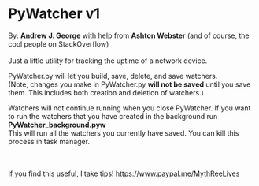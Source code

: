 PyWatcher v1
===
By: **Andrew J. George** with help from **Ashton Webster** (and of course, the cool people on StackOverflow)
<br>
<br>
Just a little utility for tracking the uptime of a network device. 

PyWatcher.py will let you build, save, delete, and save watchers. <br>
(Note, changes you make in PyWatcher.py **will not be saved** until you save them.
 This includes both creation and deletion of watchers.)

Watchers will not continue running when you close PyWatcher.
If you want to run the watchers that you have created in the background run **PyWatcher_background.pyw** <br>
This will run all the watchers you currently have saved. You can kill this process in task manager. 
<br>
<br>
<br>

If you find this useful, I take tips! https://www.paypal.me/MythReeLives
